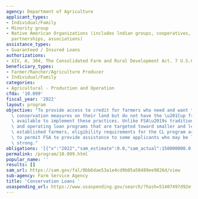 ```yaml
---
agency: Department of Agriculture
applicant_types:
- Individual/Family
- Minority group
- Native American Organizations (includes lndian groups, cooperatives, corporations,
  partnerships, associations)
assistance_types:
- Guaranteed / Insured Loans
authorizations:
- XIV, A, 304, The Consolidated Farm and Rural Development Act. 7 U.S.C. &sect; 1924.
beneficiary_types:
- Farmer/Rancher/Agriculture Producer
- Individual/Family
categories:
- Agricultural - Production and Operation
cfda: '10.099'
fiscal_year: '2022'
layout: program
objective: "To provide access to credit for farmers who need and want to implement\
  \ conservation measures on their land but do not have the \u201Cup front\u201D funds\
  \ available to implement these practices. Unlike FSA\u2019s traditional farm ownership\
  \ and operating loan programs that are targeted toward smaller and less financially\
  \ established farmers, eligibility requirements for the CL program are expanded\
  \ to permit FSA to provide assistance to some applicants who may be large and financially\
  \ strong."
obligations: '[{"x":"2022","sam_estimate":0.0,"sam_actual":150000000.0,"usa_spending_actual":0.0},{"x":"2023","sam_estimate":150000000.0,"sam_actual":0.0,"usa_spending_actual":0.0},{"x":"2024","sam_estimate":150000000.0,"sam_actual":0.0,"usa_spending_actual":0.0}]'
permalink: /program/10.099.html
popular_name: ''
results: []
sam_url: https://sam.gov/fal/0bb6dae53a1e4cd9b05a58489ee9826d/view
sub-agency: Farm Service Agency
title: 'Conservation Loans '
usaspending_url: https://www.usaspending.gov/search/?hash=51407497d92eff8498ca510a4802a545
---
```

